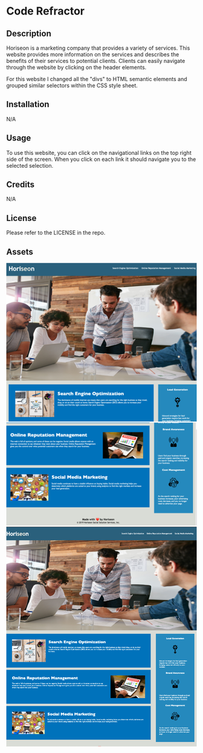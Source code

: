 # Code Refractor

## Description

 Horiseon is a marketing company that provides a variety of services. This website provides more information on the services and describes the benefits of their services to potential clients. Clients can easily navigate through the website by clicking on the header elements. 
 
 For this website I changed all the "divs" to HTML semantic elements and grouped similar selectors within the CSS style sheet.

## Installation

N/A

## Usage

To use this website, you can click on the navigational links on the top right side of the screen. When you click on each link it should navigate you to the selected selection. 



## Credits

N/A

## License

Please refer to the LICENSE in the repo.

## Assets

![alt](./assets/images/Screenshot%202023-03-03%20at%204.13.27%20PM.png)
![alt](./assets/images/Screenshot%202023-03-03%20at%204.13.41%20PM.png)
![alt](./assets/images/Screenshot%202023-03-03%20at%204.14.05%20PM.png)



















